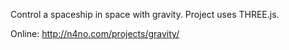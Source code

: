 Control a spaceship in space with gravity. Project uses THREE.js.

Online: http://n4no.com/projects/gravity/
